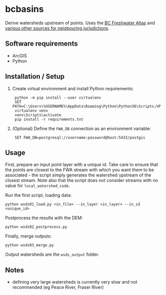 # bcbasins

Derive watersheds upstream of points. Uses the [BC Freshwater Atlas](https://www2.gov.bc.ca/gov/content/data/geographic-data-services/topographic-data/freshwater) and [various other sources for neigbouring jurisdictions](notes_cross_boundary.md).

## Software requirements

- ArcGIS
- Python

## Installation / Setup

1. Create virtual environment and install Python requirements:

        python -m pip install --user virtualenv
        SET PATH=C:\Users\%USERNAME%\AppData\Roaming\Python\Python36\Scripts;%PATH%
        virtualenv venv
        venv\Scripts\activate
        pip install -r requirements.txt

3. (Optional) Define the `FWA_DB` connection as an environment variable:

        SET FWA_DB=postgresql://username:password@host:5432/postgis


## Usage

First, prepare an input point layer with a unique id. Take care to ensure that the points are closest to the FWA stream with which you want them to be associated - the script simply generates the watershed upstream of the closest stream.  Note also that the script does not consider streams with no value for `local_watershed_code`.

Run the first script, loading data:

    python wsds01_load.py <in_file> --in_layer <in_layer> --in_id <unique_id>

Postprocess the results with the DEM:

    python wsds02_postprocess.py

Finally, merge outputs:

    python wsds03_merge.py

Output watersheds are the `wsds_output` folder.

## Notes

- defining very large watersheds is currently very slow and not recommended (eg Peace River, Fraser River)